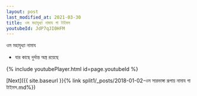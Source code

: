 ```yaml
---
layout: post
last_modified_at: 2021-03-30
title: ওম মহাযুধ্যা নামায গা টাইমস
youtubeId: JdP7qJI0HFM
---
```

 
 
 ওম মহাযুধ্যা নামায  
 
 -  যার কাছে দুর্দান্ত অস্ত্র রয়েছে 
 
  
 
  
 
 
 
 
 
 


{% include youtubePlayer.html id=page.youtubeId %}
 
[Next]({{ site.baseurl }}{% link  split1/_posts/2018-01-02-ওম সারভাঙ্গা রূপায় নামায গা টাইমস.md%})
 

